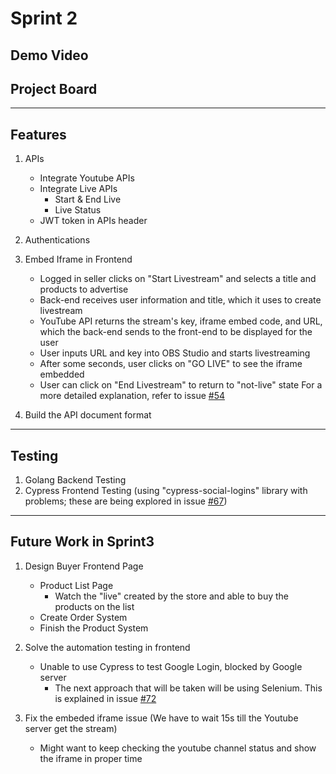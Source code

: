 # Sprint 2
## Demo Video

## Project Board
 
---
## Features

1. APIs
   - Integrate Youtube APIs
   - Integrate Live APIs
      - Start & End Live
      - Live Status   
   - JWT token in APIs header
2. Authentications
3. Embed Iframe in Frontend
   - Logged in seller clicks on "Start Livestream" and selects a title and products to advertise
   - Back-end receives user information and title, which it uses to create livestream
   - YouTube API returns the stream's key, iframe embed code, and URL, which the back-end sends to the front-end to be displayed for the user
   - User inputs URL and key into OBS Studio and starts livestreaming
   - After some seconds, user clicks on "GO LIVE" to see the iframe embedded
   - User can click on "End Livestream" to return to "not-live" state
For a more detailed explanation, refer to issue [#54](https://github.com/UF-CEN5035-2022SpringProject/GatorStore/issues/54)

4. Build the API document format
---
## Testing
1. Golang Backend Testing
2. Cypress Frontend Testing (using "cypress-social-logins" library with problems; these are being explored in issue [#67](https://github.com/UF-CEN5035-2022SpringProject/GatorStore/issues/67))


---
## Future Work in Sprint3
1. Design Buyer Frontend Page
   - Product List Page 
      - Watch the "live" created by the store and able to buy the products on the list
   - Create Order System
   - Finish the Product System
2. Solve the automation testing in frontend 
   - Unable to use Cypress to test Google Login, blocked by Google server 
     - The next approach that will be taken will be using Selenium. This is explained in issue [#72](https://github.com/UF-CEN5035-2022SpringProject/GatorStore/issues/72)
 
3. Fix the embeded iframe issue (We have to wait 15s till the Youtube server get the stream)
   - Might want to keep checking the youtube channel status and show the iframe in proper time

